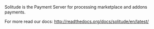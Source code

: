 Solitude is the Payment Server for processing marketplace and addons payments.

For more read our docs: http://readthedocs.org/docs/solitude/en/latest/
